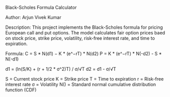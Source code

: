 Black-Scholes Formula Calculator

Author: Arjun Vivek Kumar

Description: This project implements the Black-Scholes formula for pricing European call and put options. The model calculates fair option prices baed on stock price, strike price, volatility, risk-free interest rate, and time to expiration. 

Formula:
C = S​ * N(d1​) − K * (e^−rT) * N(d2​)
P = K * (e^−rT) * N(-d2​) - S * N(-d1)

d1 = (ln(S/K) + (r + 1/2 * σ^2)T) / σ/√T
d2 = d1 - σ/√T

S = Current stock price
K = Strike price
T = Time to expiration
r = Risk-free interest rate
σ = Volatility
N() = Standard normal cumulative distribution function (CDF)